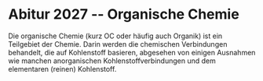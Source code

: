 # Abitur 2027 -- Organische Chemie
Die organische Chemie (kurz OC oder häufig auch Organik) ist ein Teilgebiet der Chemie. Darin werden die chemischen Verbindungen behandelt, die auf Kohlenstoff basieren, abgesehen von einigen Ausnahmen wie manchen anorganischen Kohlenstoffverbindungen und dem elementaren (reinen) Kohlenstoff.

